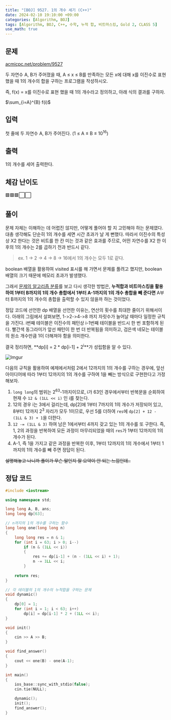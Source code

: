 ```yaml
---
title: "[BOJ] 9527. 1의 개수 세기 (C++)"
date: 2024-02-10 19:10:00 +09:00
categories: [Algorithm, BOJ]
tags: [Algorithm, BOJ, C++, 수학, 누적 합, 비트마스킹, Gold 2, CLASS 5]
use_math: true
---
```

## **문제**
[acmicpc.net/problem/9527](https://www.acmicpc.net/problem/9527)

두 자연수 A, B가 주어졌을 때, A ≤ x ≤ B를 만족하는 모든 x에 대해 x를 이진수로 표현했을 때 1의 개수의 합을 구하는 프로그램을 작성하시오.

즉, f(x) = x를 이진수로 표현 했을 때 1의 개수라고 정의하고, 아래 식의 결과를 구하자.

$\sum_{i=A}^{B} f(i)$
<br>

## **입력**
첫 줄에 두 자연수 A, B가 주어진다. (1 ≤ A ≤ B ≤ 10<sup>16</sup>)
<br>

## **출력**
1의 개수를 세어 출력한다.
<br>

## **체감 난이도**
🟩🟩🟩⬜⬜
<br>

## **풀이**
문제 자체는 이해하는 데 어렵진 않지만, 어떻게 풀어야 할 지 고민해야 하는 문제였다. 대충 생각해도 단순히 1의 개수를 세면 시간 초과가 날 게 뻔했다. 따라서 이진수의 특성상 X2 한다는 것은 비트를 한 칸 미는 것과 같은 효과를 주므로, 어떤 자연수를 X2 한 이후의 1의 개수는 2를 곱하기 전과 반드시 같다.
> ex. 1 -> 2 -> 4 -> 8 -> 16에서 1의 개수는 모두 1로 같다.

boolean 배열을 활용하여 visited 표시를 해 가면서 문제를 풀려고 했지만, boolean 배열의 크기 때문에 메모리 초과가 발생했다.

그래서 <u>문제의 알고리즘 분류</u>를 보고 다시 생각한 방법은, **누적합과 비트마스킹을 활용하여 1부터 B까지의 1의 개수 총합에서 1부터 A-1까지의 1의 개수 총합을 빼 준다면** A부터 B까지의 1의 개수의 총합을 출력할 수 있지 않을까 하는 것이었다.

정답 코드에 선언한 dp 배열을 선언한 이유는, 연산의 횟수를 최대한 줄이기 위해서이다. 아래의 그림에서 살펴보면, 1->2->4->8 까지 자릿수가 늘어날 때마다 일정한 규칙을 가진다. i번째 테이블은 이진수의 패턴상 i-1번째 테이블을 반드시 한 번 포함하게 된다. 빨간색 동그라미가 앞선 패턴이 한 번 더 반복됨을 의미하고, 검은색 네모는 테이블의 원소 개수만큼 1이 더해져야 함을 의미한다.

결국 정리하면, **dp[i] = 2 * dp[i-1] + 2<sup>i</sup>**가 성립함을 알 수 있다.

![Imgur](https://i.imgur.com/QHuPxXu.jpg)

다음의 규칙을 활용하여 예제에서처럼 2에서 12까지의 1의 개수를 구하는 경우에, 앞선 아이디어에 따라 1부터 12까지의 1의 개수를 구하여 1을 빼는 방식으로 구현한다고 가정해보자.

1. `long long`의 범위는 2<sup>63</sup>-1까지이므로, i가 63인 경우에서부터 반복문을 순회하여 현재 수 `12 & (1LL << i)` 인 i를 찾는다.
2. 12의 경우 i는 3에서 걸리는데, dp[2]에 1부터 7까지의 1의 개수가 저장되어 있고, 8부터 12까지 2<sup>3</sup> 자리가 모두 1이므로, 우선 5를 더하여 `res`에 `dp[2] + 12 - (1LL & 3) + 1`을 더한다.
3. `12 -= (1LL & 3)` 하여 남은 1에서부터 4까지 갖고 있는 1의 개수를 또 구한다. 즉, 1, 2의 과정을 반복하여 모든 과정이 마무리되었을 때의 `res`가 1부터 12까지의 1의 개수가 된다.
4. A-1, 즉 1을 가지고 같은 과정을 반복한 이후, 1부터 12까지의 1의 개수에서 1부터 1까지의 1의 개수를 빼 주면 정답이 된다.

~~설명해놓고 나니까 풀이가 무슨 말인지 잘 요약이 안 되는 느낌인데..~~
<br>

## **정답 코드**
```c++
#include <iostream>

using namespace std;

long long A, B, ans;
long long dp[63];

// n까지의 1의 개수를 구하는 함수
long long one(long long n)
{
    long long res = n & 1;
    for (int i = 63; i > 0; i--)
        if (n & (1LL << i))
        {
            res += dp[i-1] + (n - (1LL << i) + 1);
            n -= 1LL << i;
        }
    
    return res;
}

// 각 테이블의 1의 개수의 누적합을 구하는 문제
void dynamic()
{
    dp[0] = 1;
    for (int i = 1; i < 63; i++)
        dp[i] = dp[i-1] * 2 + (1LL << i);
}

void init()
{
    cin >> A >> B;
}

void find_answer()
{
    cout << one(B) - one(A-1);
}

int main()
{
    ios_base::sync_with_stdio(false);
    cin.tie(NULL);

    dynamic();
    init();
    find_answer();
}
```